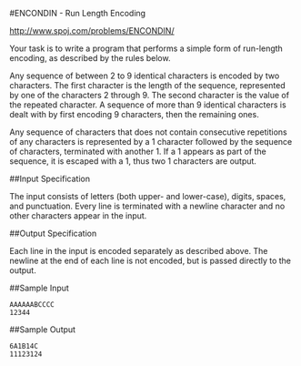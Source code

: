 #ENCONDIN - Run Length Encoding

http://www.spoj.com/problems/ENCONDIN/

Your task is to write a program that performs a simple form of run-length encoding, as described by the rules below.

Any sequence of between 2 to 9 identical characters is encoded by two characters. The first character is the length of the sequence, represented by one of the characters 2 through 9. The second character is the value of the repeated character. A sequence of more than 9 identical characters is dealt with by first encoding 9 characters, then the remaining ones.

Any sequence of characters that does not contain consecutive repetitions of any characters is represented by a 1 character followed by the sequence of characters, terminated with another 1. If a 1 appears as part of the sequence, it is escaped with a 1, thus two 1 characters are output.

##Input Specification

The input consists of letters (both upper- and lower-case), digits, spaces, and punctuation. Every line is terminated with a newline character and no other characters appear in the input.

##Output Specification

Each line in the input is encoded separately as described above. The newline at the end of each line is not encoded, but is passed directly to the output.

##Sample Input

    AAAAAABCCCC
    12344

##Sample Output

    6A1B14C
    11123124
